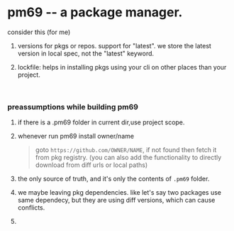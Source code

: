 # pm69 -- a package manager.

consider this (for me)

1. versions for pkgs or repos. support for "latest". we store the latest version in local spec, not the "latest" keyword.

2. lockfile: helps in installing pkgs using your cli on other places than your project.

<br>

### preassumptions while building pm69

1. if there is a .pm69 folder in current dir,use project scope.

2. whenever run pm69 install owner/name

   > goto `https://github.com/OWNER/NAME`, if not found then
   > fetch it from pkg registry.
   > (you can also add the functionality to directly download from diff urls or local paths)

3. the only source of truth, and it's only the contents of `.pm69` folder.

4. we maybe leaving pkg dependencies. like let's say two packages use same dependecy, but they are using diff versions, which can cause conflicts.

5.
